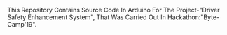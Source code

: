 This Repository Contains Source Code In Arduino For The Project-"Driver Safety Enhancement System", That Was Carried Out In Hackathon:"Byte-Camp'19". 
